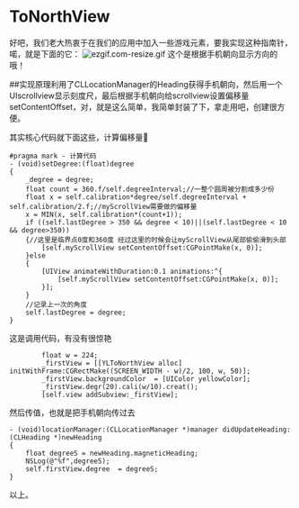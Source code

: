 # ToNorthView
好吧，我们老大热衷于在我们的应用中加入一些游戏元素，要我实现这种指南针，喏，就是下面的它：
![ezgif.com-resize.gif](https://github.com/qiaomenzhuan/MyImages/6206716-0ddc6e52a7533ea9.gif)
这个是根据手机朝向显示方向的哦！

##实现原理利用了CLLocationManager的Heading获得手机朝向，然后用一个UIscrollview显示刻度尺，最后根据手机朝向给scrollview设置偏移量setContentOffset，对，就是这么简单，我简单封装了下，拿走用吧，创建很方便。

其实核心代码就下面这些，计算偏移量🤣
```
#pragma mark - 计算代码
- (void)setDegree:(float)degree
{
    _degree = degree;
    float count = 360.f/self.degreeInterval;//一整个圆周被分割成多少份
    float x = self.calibration*degree/self.degreeInterval + self.calibration/2.f;//myScrollView需要做的偏移量
    x = MIN(x, self.calibration*(count+1));
    if ((self.lastDegree > 350 && degree < 10)||(self.lastDegree < 10 && degree>350))
    {//这里是临界点0度和360度 经过这里的时候会让myScrollView从尾部偷偷滑到头部
        [self.myScrollView setContentOffset:CGPointMake(x, 0)];
    }else
    {
        [UIView animateWithDuration:0.1 animations:^{
            [self.myScrollView setContentOffset:CGPointMake(x, 0)];
        }];
    }
    //记录上一次的角度
    self.lastDegree = degree;
}
```

这是调用代码，有没有很惊艳
```
        float w = 224;
        _firstView = [[YLToNorthView alloc] initWithFrame:CGRectMake((SCREEN_WIDTH - w)/2, 100, w, 50)];
        _firstView.backgroundColor  = [UIColor yellowColor];
        _firstView.degr(20).cali(w/10).creat();
        [self.view addSubview:_firstView];
```

然后传值，也就是把手机朝向传过去
```
- (void)locationManager:(CLLocationManager *)manager didUpdateHeading:(CLHeading *)newHeading
{
    float degreeS = newHeading.magneticHeading;
    NSLog(@"%f",degreeS);
    self.firstView.degree  = degreeS;
}
```
以上。
